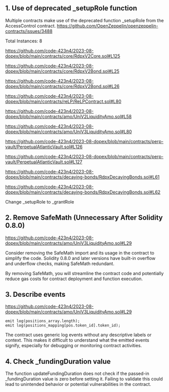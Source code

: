 ## 1. Use of deprecated _setupRole function
Multiple contracts make use of the deprecated function _setupRole from the AccessControl contract. 
https://github.com/OpenZeppelin/openzeppelin-contracts/issues/3488

Total Instances: 8

https://github.com/code-423n4/2023-08-dopex/blob/main/contracts/core/RdpxV2Core.sol#L125

https://github.com/code-423n4/2023-08-dopex/blob/main/contracts/core/RdpxV2Bond.sol#L25

https://github.com/code-423n4/2023-08-dopex/blob/main/contracts/core/RdpxV2Bond.sol#L26

https://github.com/code-423n4/2023-08-dopex/blob/main/contracts/reLP/ReLPContract.sol#L80

https://github.com/code-423n4/2023-08-dopex/blob/main/contracts/amo/UniV2LiquidityAmo.sol#L58

https://github.com/code-423n4/2023-08-dopex/blob/main/contracts/amo/UniV3LiquidityAmo.sol#L80

https://github.com/code-423n4/2023-08-dopex/blob/main/contracts/perp-vault/PerpetualAtlanticVault.sol#L126

https://github.com/code-423n4/2023-08-dopex/blob/main/contracts/perp-vault/PerpetualAtlanticVault.sol#L127

https://github.com/code-423n4/2023-08-dopex/blob/main/contracts/decaying-bonds/RdpxDecayingBonds.sol#L61

https://github.com/code-423n4/2023-08-dopex/blob/main/contracts/decaying-bonds/RdpxDecayingBonds.sol#L62

Change _setupRole to _grantRole

## 2. Remove SafeMath (Unnecessary After Solidity 0.8.0)

https://github.com/code-423n4/2023-08-dopex/blob/main/contracts/amo/UniV3LiquidityAmo.sol#L29

Consider removing the SafeMath import and its usage in the contract to simplify the code. Solidity 0.8.0 and later versions have built-in overflow and underflow checks, making SafeMath redundant.

By removing SafeMath, you will streamline the contract code and potentially reduce gas costs for contract deployment and function execution.

## 3. Describe events

https://github.com/code-423n4/2023-08-dopex/blob/main/contracts/amo/UniV3LiquidityAmo.sol#L29

```    
emit log(positions_array.length); 
emit log(positions_mapping[pos.token_id].token_id);
```
The contract uses generic log events without any descriptive labels or context. This makes it difficult to understand what the emitted events signify, especially for debugging or monitoring contract activities.

## 4. Check _fundingDuration value

The function updateFundingDuration does not check if the passed-in _fundingDuration value is zero before setting it. Failing to validate this could lead to unintended behavior or potential vulnerabilities in the contract.